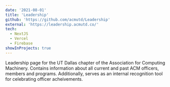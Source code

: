 ```yaml
---
date: '2021-08-01'
title: 'Leadership'
github: 'https://github.com/acmutd/Leadership'
external: 'https://leadership.acmutd.co/'
tech:
  - NextJS
  - Vercel
  - Firebase
showInProjects: true
---
```


Leadership page for the UT Dallas chapter of the Association for Computing Machinery. Contains information about all current and past ACM officers, members and programs. Additionally, serves as an internal recognition tool for celebrating officer acheivements.
